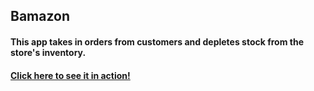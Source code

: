 ## Bamazon

#### This app takes in orders from customers and depletes stock from the store's inventory. 

#### <a href="https://youtu.be/__4ilcm7AFk">Click here to see it in action!</a>
